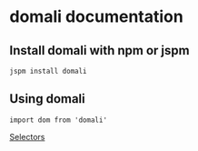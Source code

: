 # domali documentation

## Install domali with npm or jspm

`jspm install domali`

## Using domali

`import dom from 'domali'`

[Selectors](selectors.md)
